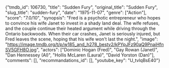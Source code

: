 {"tmdb_id": 106730, "title": "Sudden Fury", "original_title": "Sudden Fury", "slug_title": "sudden-fury", "date": "1975-11-07", "genre": ["Action"], "score": "7.0/10", "synopsis": "Fred is a psychotic entrepreneur who hopes to convince his wife Janet to invest in a shady land deal. The wife refuses, and the couple continue their heated argument while driving through the Ontario backwoods. When their car crashes, Janet is seriously injured, but Fred leaves the scene, hoping that his wife won't last the night.", "image": "https://image.tmdb.org/t/p/w185_and_h278_bestv2/kPYpJFz90aQ9PnaiHfnSV5GFH8O.jpg", "actors": ["Dominic Hogan (Fred)", "Gay Rowan (Janet)", "Dan Hennessey (Al)", "Hollis McLaren (Laura)", "David Yorston (Dan)"], "comments": [], "recommandations_id": [], "youtube_key": "U_tvlqBsE40"}